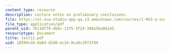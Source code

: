 ```yaml
---
content_type: resource
description: Lecture notes on preliminary conclusions.
file: https://ol-ocw-studio-app-qa.s3.amazonaws.com/courses/1-963-a-sustainable-transportation-plan-for-mit-spring-2007/18599cddda8dd2d0ac240ca9c2973784_lect12.pdf
file_type: application/pdf
parent_uid: 76110f79-4b8c-13f5-3f24-388a56a06245
resourcetype: Document
title: lect12.pdf
uid: 18599cdd-da8d-d2d0-ac24-0ca9c2973784
---
```

